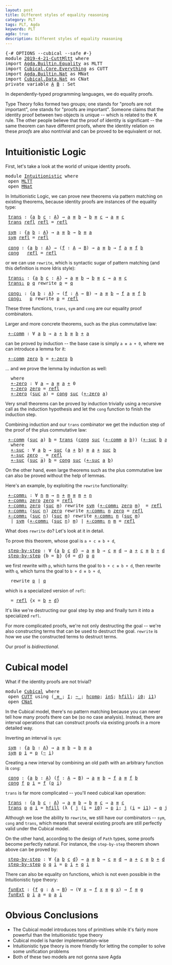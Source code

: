 ```yaml
---
layout: post
title: Different styles of equality reasoning
category: PLT
tags: PLT, Agda
keywords: PLT
agda: true
description: Different styles of equality reasoning
---
```


<pre class="Agda"><a id="180" class="Symbol">{-#</a> <a id="184" class="Keyword">OPTIONS</a> <a id="192" class="Pragma">--cubical</a> <a id="202" class="Pragma">--safe</a> <a id="209" class="Symbol">#-}</a>
<a id="213" class="Keyword">module</a> <a id="220" href="" class="Module">2019-4-21-CuttMltt</a> <a id="239" class="Keyword">where</a>
<a id="245" class="Keyword">import</a> <a id="252" href="/lagda/Agda.Builtin.Equality.html" class="Module">Agda.Builtin.Equality</a> <a id="274" class="Symbol">as</a> <a id="277" class="Module">MLTT</a>
<a id="282" class="Keyword">import</a> <a id="289" href="/lagda/Cubical.Core.Everything.html" class="Module">Cubical.Core.Everything</a> <a id="313" class="Symbol">as</a> <a id="316" class="Module">CUTT</a>
<a id="321" class="Keyword">import</a> <a id="328" href="/lagda/Agda.Builtin.Nat.html" class="Module">Agda.Builtin.Nat</a> <a id="345" class="Symbol">as</a> <a id="348" class="Module">MNat</a>
<a id="353" class="Keyword">import</a> <a id="360" href="/lagda/Cubical.Data.Nat.html" class="Module">Cubical.Data.Nat</a> <a id="377" class="Symbol">as</a> <a id="380" class="Module">CNat</a>
<a id="385" class="Keyword">private</a> <a id="393" class="Keyword">variable</a> <a id="402" href="#402" class="Generalizable">A</a> <a id="404" href="#404" class="Generalizable">B</a> <a id="406" class="Symbol">:</a> <a id="408" class="PrimitiveType">Set</a>
</pre>
In dependently-typed programming languages, we do equality proofs.

Type Theory folks formed two groups; one stands for "proofs are not important",
one stands for "proofs are important".
Someone claims that the identity proof between two objects is unique -- which
is related to the K rule.
The other people believe that the proof of identity is significant -- the same
theorem can
have different proofs, where the identity relation on these *proofs* are also
nontrivial and can be proved to be equivalent or not.

# Intuitionistic Logic

First, let's take a look at the world of unique identity proofs.

<pre class="Agda"><a id="1026" class="Keyword">module</a> <a id="Intuitionistic"></a><a id="1033" href="#1033" class="Module">Intuitionistic</a> <a id="1048" class="Keyword">where</a>
 <a id="1055" class="Keyword">open</a> <a id="1060" href="/lagda/Agda.Builtin.Equality.html" class="Module">MLTT</a>
 <a id="1066" class="Keyword">open</a> <a id="1071" href="/lagda/Agda.Builtin.Nat.html" class="Module">MNat</a>
</pre>
In Intuitionistic Logic, we can prove new theorems via pattern matching on existing theorems,
because identity proofs are instances of the equality type:

<pre class="Agda"> <a id="Intuitionistic.trans"></a><a id="1241" href="#1241" class="Function">trans</a> <a id="1247" class="Symbol">:</a> <a id="1249" class="Symbol">{</a><a id="1250" href="#1250" class="Bound">a</a> <a id="1252" href="#1252" class="Bound">b</a> <a id="1254" href="#1254" class="Bound">c</a> <a id="1256" class="Symbol">:</a> <a id="1258" href="#402" class="Generalizable">A</a><a id="1259" class="Symbol">}</a> <a id="1261" class="Symbol">→</a> <a id="1263" href="#1250" class="Bound">a</a> <a id="1265" href="/lagda/Agda.Builtin.Equality.html#125" class="Datatype Operator">≡</a> <a id="1267" href="#1252" class="Bound">b</a> <a id="1269" class="Symbol">→</a> <a id="1271" href="#1252" class="Bound">b</a> <a id="1273" href="/lagda/Agda.Builtin.Equality.html#125" class="Datatype Operator">≡</a> <a id="1275" href="#1254" class="Bound">c</a> <a id="1277" class="Symbol">→</a> <a id="1279" href="#1250" class="Bound">a</a> <a id="1281" href="/lagda/Agda.Builtin.Equality.html#125" class="Datatype Operator">≡</a> <a id="1283" href="#1254" class="Bound">c</a>
 <a id="1286" href="#1241" class="Function">trans</a> <a id="1292" href="/lagda/Agda.Builtin.Equality.html#182" class="InductiveConstructor">refl</a> <a id="1297" href="/lagda/Agda.Builtin.Equality.html#182" class="InductiveConstructor">refl</a> <a id="1302" class="Symbol">=</a> <a id="1304" href="/lagda/Agda.Builtin.Equality.html#182" class="InductiveConstructor">refl</a>

 <a id="Intuitionistic.sym"></a><a id="1311" href="#1311" class="Function">sym</a> <a id="1315" class="Symbol">:</a> <a id="1317" class="Symbol">{</a><a id="1318" href="#1318" class="Bound">a</a> <a id="1320" href="#1320" class="Bound">b</a> <a id="1322" class="Symbol">:</a> <a id="1324" href="#402" class="Generalizable">A</a><a id="1325" class="Symbol">}</a> <a id="1327" class="Symbol">→</a> <a id="1329" href="#1318" class="Bound">a</a> <a id="1331" href="/lagda/Agda.Builtin.Equality.html#125" class="Datatype Operator">≡</a> <a id="1333" href="#1320" class="Bound">b</a> <a id="1335" class="Symbol">→</a> <a id="1337" href="#1320" class="Bound">b</a> <a id="1339" href="/lagda/Agda.Builtin.Equality.html#125" class="Datatype Operator">≡</a> <a id="1341" href="#1318" class="Bound">a</a>
 <a id="1344" href="#1311" class="Function">sym</a> <a id="1348" href="/lagda/Agda.Builtin.Equality.html#182" class="InductiveConstructor">refl</a> <a id="1353" class="Symbol">=</a> <a id="1355" href="/lagda/Agda.Builtin.Equality.html#182" class="InductiveConstructor">refl</a>

 <a id="Intuitionistic.cong"></a><a id="1362" href="#1362" class="Function">cong</a> <a id="1367" class="Symbol">:</a> <a id="1369" class="Symbol">{</a><a id="1370" href="#1370" class="Bound">a</a> <a id="1372" href="#1372" class="Bound">b</a> <a id="1374" class="Symbol">:</a> <a id="1376" href="#402" class="Generalizable">A</a><a id="1377" class="Symbol">}</a> <a id="1379" class="Symbol">→</a> <a id="1381" class="Symbol">(</a><a id="1382" href="#1382" class="Bound">f</a> <a id="1384" class="Symbol">:</a> <a id="1386" href="#402" class="Generalizable">A</a> <a id="1388" class="Symbol">→</a> <a id="1390" href="#404" class="Generalizable">B</a><a id="1391" class="Symbol">)</a> <a id="1393" class="Symbol">→</a> <a id="1395" href="#1370" class="Bound">a</a> <a id="1397" href="/lagda/Agda.Builtin.Equality.html#125" class="Datatype Operator">≡</a> <a id="1399" href="#1372" class="Bound">b</a> <a id="1401" class="Symbol">→</a> <a id="1403" href="#1382" class="Bound">f</a> <a id="1405" href="#1370" class="Bound">a</a> <a id="1407" href="/lagda/Agda.Builtin.Equality.html#125" class="Datatype Operator">≡</a> <a id="1409" href="#1382" class="Bound">f</a> <a id="1411" href="#1372" class="Bound">b</a>
 <a id="1414" href="#1362" class="Function">cong</a> <a id="1419" class="Symbol">_</a> <a id="1421" href="/lagda/Agda.Builtin.Equality.html#182" class="InductiveConstructor">refl</a> <a id="1426" class="Symbol">=</a> <a id="1428" href="/lagda/Agda.Builtin.Equality.html#182" class="InductiveConstructor">refl</a>
</pre>
or we can use `rewrite`, which is syntactic sugar of pattern matching
(and this definition is more Idris style):

<pre class="Agda"> <a id="Intuitionistic.trans₁"></a><a id="1557" href="#1557" class="Function">trans₁</a> <a id="1564" class="Symbol">:</a> <a id="1566" class="Symbol">{</a><a id="1567" href="#1567" class="Bound">a</a> <a id="1569" href="#1569" class="Bound">b</a> <a id="1571" href="#1571" class="Bound">c</a> <a id="1573" class="Symbol">:</a> <a id="1575" href="#402" class="Generalizable">A</a><a id="1576" class="Symbol">}</a> <a id="1578" class="Symbol">→</a> <a id="1580" href="#1567" class="Bound">a</a> <a id="1582" href="/lagda/Agda.Builtin.Equality.html#125" class="Datatype Operator">≡</a> <a id="1584" href="#1569" class="Bound">b</a> <a id="1586" class="Symbol">→</a> <a id="1588" href="#1569" class="Bound">b</a> <a id="1590" href="/lagda/Agda.Builtin.Equality.html#125" class="Datatype Operator">≡</a> <a id="1592" href="#1571" class="Bound">c</a> <a id="1594" class="Symbol">→</a> <a id="1596" href="#1567" class="Bound">a</a> <a id="1598" href="/lagda/Agda.Builtin.Equality.html#125" class="Datatype Operator">≡</a> <a id="1600" href="#1571" class="Bound">c</a>
 <a id="1603" href="#1557" class="Function">trans₁</a> <a id="1610" href="#1610" class="Bound">p</a> <a id="1612" href="#1612" class="Bound">q</a> <a id="1614" class="Keyword">rewrite</a> <a id="1622" href="#1610" class="Bound">p</a> <a id="1624" class="Symbol">=</a> <a id="1626" href="#1612" class="Bound">q</a>

 <a id="Intuitionistic.cong₁"></a><a id="1630" href="#1630" class="Function">cong₁</a> <a id="1636" class="Symbol">:</a> <a id="1638" class="Symbol">{</a><a id="1639" href="#1639" class="Bound">a</a> <a id="1641" href="#1641" class="Bound">b</a> <a id="1643" class="Symbol">:</a> <a id="1645" href="#402" class="Generalizable">A</a><a id="1646" class="Symbol">}</a> <a id="1648" class="Symbol">→</a> <a id="1650" class="Symbol">(</a><a id="1651" href="#1651" class="Bound">f</a> <a id="1653" class="Symbol">:</a> <a id="1655" href="#402" class="Generalizable">A</a> <a id="1657" class="Symbol">→</a> <a id="1659" href="#404" class="Generalizable">B</a><a id="1660" class="Symbol">)</a> <a id="1662" class="Symbol">→</a> <a id="1664" href="#1639" class="Bound">a</a> <a id="1666" href="/lagda/Agda.Builtin.Equality.html#125" class="Datatype Operator">≡</a> <a id="1668" href="#1641" class="Bound">b</a> <a id="1670" class="Symbol">→</a> <a id="1672" href="#1651" class="Bound">f</a> <a id="1674" href="#1639" class="Bound">a</a> <a id="1676" href="/lagda/Agda.Builtin.Equality.html#125" class="Datatype Operator">≡</a> <a id="1678" href="#1651" class="Bound">f</a> <a id="1680" href="#1641" class="Bound">b</a>
 <a id="1683" href="#1630" class="Function">cong₁</a> <a id="1689" class="Symbol">_</a> <a id="1691" href="#1691" class="Bound">p</a> <a id="1693" class="Keyword">rewrite</a> <a id="1701" href="#1691" class="Bound">p</a> <a id="1703" class="Symbol">=</a> <a id="1705" href="/lagda/Agda.Builtin.Equality.html#182" class="InductiveConstructor">refl</a>
</pre>
These three functions, `trans`, `sym` and `cong` are our equality proof
combinators.

Larger and more concrete theorems, such as the plus commutative law:

<pre class="Agda"> <a id="Intuitionistic.+-comm"></a><a id="1876" href="#1876" class="Function">+-comm</a> <a id="1883" class="Symbol">:</a> <a id="1885" class="Symbol">∀</a> <a id="1887" href="#1887" class="Bound">a</a> <a id="1889" href="#1889" class="Bound">b</a> <a id="1891" class="Symbol">→</a> <a id="1893" href="#1887" class="Bound">a</a> <a id="1895" href="/lagda/Agda.Builtin.Nat.html#298" class="Primitive Operator">+</a> <a id="1897" href="#1889" class="Bound">b</a> <a id="1899" href="/lagda/Agda.Builtin.Equality.html#125" class="Datatype Operator">≡</a> <a id="1901" href="#1889" class="Bound">b</a> <a id="1903" href="/lagda/Agda.Builtin.Nat.html#298" class="Primitive Operator">+</a> <a id="1905" href="#1887" class="Bound">a</a>
</pre>
can be proved by induction -- the base case is simply `a ≡ a + 0`,
where we can introduce a lemma for it:

<pre class="Agda"> <a id="2024" href="#1876" class="Function">+-comm</a> <a id="2031" href="/lagda/Agda.Builtin.Nat.html#183" class="InductiveConstructor">zero</a> <a id="2036" href="#2036" class="Bound">b</a> <a id="2038" class="Symbol">=</a> <a id="2040" href="#2118" class="Function">+-zero</a> <a id="2047" href="#2036" class="Bound">b</a>
</pre>
... and we prove the lemma by induction as well:

<pre class="Agda">  <a id="2110" class="Keyword">where</a>
  <a id="2118" href="#2118" class="Function">+-zero</a> <a id="2125" class="Symbol">:</a> <a id="2127" class="Symbol">∀</a> <a id="2129" href="#2129" class="Bound">a</a> <a id="2131" class="Symbol">→</a> <a id="2133" href="#2129" class="Bound">a</a> <a id="2135" href="/lagda/Agda.Builtin.Equality.html#125" class="Datatype Operator">≡</a> <a id="2137" href="#2129" class="Bound">a</a> <a id="2139" href="/lagda/Agda.Builtin.Nat.html#298" class="Primitive Operator">+</a> <a id="2141" class="Number">0</a>
  <a id="2145" href="#2118" class="Function">+-zero</a> <a id="2152" href="/lagda/Agda.Builtin.Nat.html#183" class="InductiveConstructor">zero</a> <a id="2157" class="Symbol">=</a> <a id="2159" href="/lagda/Agda.Builtin.Equality.html#182" class="InductiveConstructor">refl</a>
  <a id="2166" href="#2118" class="Function">+-zero</a> <a id="2173" class="Symbol">(</a><a id="2174" href="/lagda/Agda.Builtin.Nat.html#196" class="InductiveConstructor">suc</a> <a id="2178" href="#2178" class="Bound">a</a><a id="2179" class="Symbol">)</a> <a id="2181" class="Symbol">=</a> <a id="2183" href="#1362" class="Function">cong</a> <a id="2188" href="/lagda/Agda.Builtin.Nat.html#196" class="InductiveConstructor">suc</a> <a id="2192" class="Symbol">(</a><a id="2193" href="#2118" class="Function">+-zero</a> <a id="2200" href="#2178" class="Bound">a</a><a id="2201" class="Symbol">)</a>
</pre>
Very small theorems can be proved by induction trivially using
a recursive call as the induction hypothesis and let the `cong`
function to finish the induction step.

Combining induction and our `trans` combinator we get the induction
step of the proof of the plus commutative law:

<pre class="Agda"> <a id="2496" href="#1876" class="Function">+-comm</a> <a id="2503" class="Symbol">(</a><a id="2504" href="/lagda/Agda.Builtin.Nat.html#196" class="InductiveConstructor">suc</a> <a id="2508" href="#2508" class="Bound">a</a><a id="2509" class="Symbol">)</a> <a id="2511" href="#2511" class="Bound">b</a> <a id="2513" class="Symbol">=</a> <a id="2515" href="#1241" class="Function">trans</a> <a id="2521" class="Symbol">(</a><a id="2522" href="#1362" class="Function">cong</a> <a id="2527" href="/lagda/Agda.Builtin.Nat.html#196" class="InductiveConstructor">suc</a> <a id="2531" class="Symbol">(</a><a id="2532" href="#1876" class="Function">+-comm</a> <a id="2539" href="#2508" class="Bound">a</a> <a id="2541" href="#2511" class="Bound">b</a><a id="2542" class="Symbol">))</a> <a id="2545" class="Symbol">(</a><a id="2546" href="#2567" class="Function">+-suc</a> <a id="2552" href="#2511" class="Bound">b</a> <a id="2554" href="#2508" class="Bound">a</a><a id="2555" class="Symbol">)</a>
  <a id="2559" class="Keyword">where</a>
  <a id="2567" href="#2567" class="Function">+-suc</a> <a id="2573" class="Symbol">:</a> <a id="2575" class="Symbol">∀</a> <a id="2577" href="#2577" class="Bound">a</a> <a id="2579" href="#2579" class="Bound">b</a> <a id="2581" class="Symbol">→</a> <a id="2583" href="/lagda/Agda.Builtin.Nat.html#196" class="InductiveConstructor">suc</a> <a id="2587" class="Symbol">(</a><a id="2588" href="#2577" class="Bound">a</a> <a id="2590" href="/lagda/Agda.Builtin.Nat.html#298" class="Primitive Operator">+</a> <a id="2592" href="#2579" class="Bound">b</a><a id="2593" class="Symbol">)</a> <a id="2595" href="/lagda/Agda.Builtin.Equality.html#125" class="Datatype Operator">≡</a> <a id="2597" href="#2577" class="Bound">a</a> <a id="2599" href="/lagda/Agda.Builtin.Nat.html#298" class="Primitive Operator">+</a> <a id="2601" href="/lagda/Agda.Builtin.Nat.html#196" class="InductiveConstructor">suc</a> <a id="2605" href="#2579" class="Bound">b</a>
  <a id="2609" href="#2567" class="Function">+-suc</a> <a id="2615" href="/lagda/Agda.Builtin.Nat.html#183" class="InductiveConstructor">zero</a> <a id="2620" class="Symbol">_</a> <a id="2622" class="Symbol">=</a> <a id="2624" href="/lagda/Agda.Builtin.Equality.html#182" class="InductiveConstructor">refl</a>
  <a id="2631" href="#2567" class="Function">+-suc</a> <a id="2637" class="Symbol">(</a><a id="2638" href="/lagda/Agda.Builtin.Nat.html#196" class="InductiveConstructor">suc</a> <a id="2642" href="#2642" class="Bound">a</a><a id="2643" class="Symbol">)</a> <a id="2645" href="#2645" class="Bound">b</a> <a id="2647" class="Symbol">=</a> <a id="2649" href="#1362" class="Function">cong</a> <a id="2654" href="/lagda/Agda.Builtin.Nat.html#196" class="InductiveConstructor">suc</a> <a id="2658" class="Symbol">(</a><a id="2659" href="#2567" class="Function">+-suc</a> <a id="2665" href="#2642" class="Bound">a</a> <a id="2667" href="#2645" class="Bound">b</a><a id="2668" class="Symbol">)</a>
</pre>
On the other hand, even large theorems such as the plus commutative law
can also be proved without the help of lemmas.

Here's an example, by exploiting the `rewrite` functionality:

<pre class="Agda"> <a id="Intuitionistic.+-comm₁"></a><a id="2863" href="#2863" class="Function">+-comm₁</a> <a id="2871" class="Symbol">:</a> <a id="2873" class="Symbol">∀</a> <a id="2875" href="#2875" class="Bound">n</a> <a id="2877" href="#2877" class="Bound">m</a> <a id="2879" class="Symbol">→</a> <a id="2881" href="#2875" class="Bound">n</a> <a id="2883" href="/lagda/Agda.Builtin.Nat.html#298" class="Primitive Operator">+</a> <a id="2885" href="#2877" class="Bound">m</a> <a id="2887" href="/lagda/Agda.Builtin.Equality.html#125" class="Datatype Operator">≡</a> <a id="2889" href="#2877" class="Bound">m</a> <a id="2891" href="/lagda/Agda.Builtin.Nat.html#298" class="Primitive Operator">+</a> <a id="2893" href="#2875" class="Bound">n</a>
 <a id="2896" href="#2863" class="Function">+-comm₁</a> <a id="2904" href="/lagda/Agda.Builtin.Nat.html#183" class="InductiveConstructor">zero</a> <a id="2909" href="/lagda/Agda.Builtin.Nat.html#183" class="InductiveConstructor">zero</a> <a id="2914" class="Symbol">=</a> <a id="2916" href="/lagda/Agda.Builtin.Equality.html#182" class="InductiveConstructor">refl</a>
 <a id="2922" href="#2863" class="Function">+-comm₁</a> <a id="2930" href="/lagda/Agda.Builtin.Nat.html#183" class="InductiveConstructor">zero</a> <a id="2935" class="Symbol">(</a><a id="2936" href="/lagda/Agda.Builtin.Nat.html#196" class="InductiveConstructor">suc</a> <a id="2940" href="#2940" class="Bound">m</a><a id="2941" class="Symbol">)</a> <a id="2943" class="Keyword">rewrite</a> <a id="2951" href="#1311" class="Function">sym</a> <a id="2955" class="Symbol">(</a><a id="2956" href="#2863" class="Function">+-comm₁</a> <a id="2964" href="/lagda/Agda.Builtin.Nat.html#183" class="InductiveConstructor">zero</a> <a id="2969" href="#2940" class="Bound">m</a><a id="2970" class="Symbol">)</a>  <a id="2973" class="Symbol">=</a> <a id="2975" href="/lagda/Agda.Builtin.Equality.html#182" class="InductiveConstructor">refl</a>
 <a id="2981" href="#2863" class="Function">+-comm₁</a> <a id="2989" class="Symbol">(</a><a id="2990" href="/lagda/Agda.Builtin.Nat.html#196" class="InductiveConstructor">suc</a> <a id="2994" href="#2994" class="Bound">n</a><a id="2995" class="Symbol">)</a> <a id="2997" href="/lagda/Agda.Builtin.Nat.html#183" class="InductiveConstructor">zero</a> <a id="3002" class="Keyword">rewrite</a> <a id="3010" href="#2863" class="Function">+-comm₁</a> <a id="3018" href="#2994" class="Bound">n</a> <a id="3020" href="/lagda/Agda.Builtin.Nat.html#183" class="InductiveConstructor">zero</a> <a id="3025" class="Symbol">=</a> <a id="3027" href="/lagda/Agda.Builtin.Equality.html#182" class="InductiveConstructor">refl</a>
 <a id="3033" href="#2863" class="Function">+-comm₁</a> <a id="3041" class="Symbol">(</a><a id="3042" href="/lagda/Agda.Builtin.Nat.html#196" class="InductiveConstructor">suc</a> <a id="3046" href="#3046" class="Bound">n</a><a id="3047" class="Symbol">)</a> <a id="3049" class="Symbol">(</a><a id="3050" href="/lagda/Agda.Builtin.Nat.html#196" class="InductiveConstructor">suc</a> <a id="3054" href="#3054" class="Bound">m</a><a id="3055" class="Symbol">)</a> <a id="3057" class="Keyword">rewrite</a> <a id="3065" href="#2863" class="Function">+-comm₁</a> <a id="3073" href="#3046" class="Bound">n</a> <a id="3075" class="Symbol">(</a><a id="3076" href="/lagda/Agda.Builtin.Nat.html#196" class="InductiveConstructor">suc</a> <a id="3080" href="#3054" class="Bound">m</a><a id="3081" class="Symbol">)</a>
  <a id="3085" class="Symbol">|</a> <a id="3087" href="#1311" class="Function">sym</a> <a id="3091" class="Symbol">(</a><a id="3092" href="#2863" class="Function">+-comm₁</a> <a id="3100" class="Symbol">(</a><a id="3101" href="/lagda/Agda.Builtin.Nat.html#196" class="InductiveConstructor">suc</a> <a id="3105" href="#3046" class="Bound">n</a><a id="3106" class="Symbol">)</a> <a id="3108" href="#3054" class="Bound">m</a><a id="3109" class="Symbol">)</a> <a id="3111" class="Symbol">|</a> <a id="3113" href="#2863" class="Function">+-comm₁</a> <a id="3121" href="#3046" class="Bound">n</a> <a id="3123" href="#3054" class="Bound">m</a> <a id="3125" class="Symbol">=</a> <a id="3127" href="/lagda/Agda.Builtin.Equality.html#182" class="InductiveConstructor">refl</a>
</pre>
What does `rewrite` do?
Let's look at it in detail.

To prove this theorem, whose goal is `a + c ≡ b + d`,

<pre class="Agda"> <a id="Intuitionistic.step-by-step"></a><a id="3250" href="#3250" class="Function">step-by-step</a> <a id="3263" class="Symbol">:</a> <a id="3265" class="Symbol">∀</a> <a id="3267" class="Symbol">{</a><a id="3268" href="#3268" class="Bound">a</a> <a id="3270" href="#3270" class="Bound">b</a> <a id="3272" href="#3272" class="Bound">c</a> <a id="3274" href="#3274" class="Bound">d</a><a id="3275" class="Symbol">}</a> <a id="3277" class="Symbol">→</a> <a id="3279" href="#3268" class="Bound">a</a> <a id="3281" href="/lagda/Agda.Builtin.Equality.html#125" class="Datatype Operator">≡</a> <a id="3283" href="#3270" class="Bound">b</a> <a id="3285" class="Symbol">→</a> <a id="3287" href="#3272" class="Bound">c</a> <a id="3289" href="/lagda/Agda.Builtin.Equality.html#125" class="Datatype Operator">≡</a> <a id="3291" href="#3274" class="Bound">d</a> <a id="3293" class="Symbol">→</a> <a id="3295" href="#3268" class="Bound">a</a> <a id="3297" href="/lagda/Agda.Builtin.Nat.html#298" class="Primitive Operator">+</a> <a id="3299" href="#3272" class="Bound">c</a> <a id="3301" href="/lagda/Agda.Builtin.Equality.html#125" class="Datatype Operator">≡</a> <a id="3303" href="#3270" class="Bound">b</a> <a id="3305" href="/lagda/Agda.Builtin.Nat.html#298" class="Primitive Operator">+</a> <a id="3307" href="#3274" class="Bound">d</a>
 <a id="3310" href="#3250" class="Function">step-by-step</a> <a id="3323" class="Symbol">{</a><a id="3324" class="Argument">b</a> <a id="3326" class="Symbol">=</a> <a id="3328" href="#3328" class="Bound">b</a><a id="3329" class="Symbol">}</a> <a id="3331" class="Symbol">{</a><a id="3332" class="Argument">d</a> <a id="3334" class="Symbol">=</a> <a id="3336" href="#3336" class="Bound">d</a><a id="3337" class="Symbol">}</a> <a id="3339" href="#3339" class="Bound">p</a> <a id="3341" href="#3341" class="Bound">q</a>
</pre>
we first rewrite with `p`, which turns the goal to `b + c ≡ b + d`,
then rewrite with `q`, which turns the goal to `b + d ≡ b + d`,

<pre class="Agda">  <a id="3487" class="Keyword">rewrite</a> <a id="3495" href="#3339" class="Bound">p</a> <a id="3497" class="Symbol">|</a> <a id="3499" href="#3341" class="Bound">q</a>
</pre>
which is a specialized version of `refl`:

<pre class="Agda">  <a id="3555" class="Symbol">=</a> <a id="3557" href="/lagda/Agda.Builtin.Equality.html#182" class="InductiveConstructor">refl</a> <a id="3562" class="Symbol">{</a><a id="3563" class="Argument">x</a> <a id="3565" class="Symbol">=</a> <a id="3567" href="#3328" class="Bound">b</a> <a id="3569" href="/lagda/Agda.Builtin.Nat.html#298" class="Primitive Operator">+</a> <a id="3571" href="#3336" class="Bound">d</a><a id="3572" class="Symbol">}</a>
</pre>
It's like we're destructing our goal step by step and finally turn it into a specialized `refl`.

For more complicated proofs, we're not only destructing the goal -- we're also constructing
terms that can be used to destruct the goal.
`rewrite` is how we *use* the constructed terms to destruct terms.

Our proof is *bidirectional*.

# Cubical model

What if the identity proofs are not trivial?

<pre class="Agda"><a id="3980" class="Keyword">module</a> <a id="Cubical"></a><a id="3987" href="#3987" class="Module">Cubical</a> <a id="3995" class="Keyword">where</a>
 <a id="4002" class="Keyword">open</a> <a id="4007" href="/lagda/Cubical.Core.Everything.html" class="Module">CUTT</a> <a id="4012" class="Keyword">using</a> <a id="4018" class="Symbol">(</a><a id="4019" href="/lagda/Agda.Builtin.Cubical.Path.html#353" class="Function Operator">_≡_</a><a id="4022" class="Symbol">;</a> <a id="4024" href="/lagda/Agda.Primitive.Cubical.html#86" class="Datatype">I</a><a id="4025" class="Symbol">;</a> <a id="4027" href="/lagda/Agda.Primitive.Cubical.html#276" class="Primitive">~_</a><a id="4029" class="Symbol">;</a> <a id="4031" href="/lagda/Agda.Primitive.Cubical.html#1352" class="Primitive">hcomp</a><a id="4036" class="Symbol">;</a> <a id="4038" href="/lagda/Agda.Builtin.Cubical.Sub.html#188" class="Postulate">inS</a><a id="4041" class="Symbol">;</a> <a id="4043" href="/lagda/Cubical.Core.Primitives.html#4544" class="Function">hfill</a><a id="4048" class="Symbol">;</a> <a id="4050" href="/lagda/Agda.Primitive.Cubical.html#128" class="InductiveConstructor">i0</a><a id="4052" class="Symbol">;</a> <a id="4054" href="/lagda/Agda.Primitive.Cubical.html#156" class="InductiveConstructor">i1</a><a id="4056" class="Symbol">)</a>
 <a id="4059" class="Keyword">open</a> <a id="4064" href="/lagda/Cubical.Data.Nat.html" class="Module">CNat</a>
</pre>
In the Cubical model, there's no pattern matching because you can never tell
how many proofs there can be (so no case analysis).
Instead, there are interval operations that can construct proofs via existing proofs
in a more detailed way.

Inverting an interval is `sym`:

<pre class="Agda"> <a id="Cubical.sym"></a><a id="4351" href="#4351" class="Function">sym</a> <a id="4355" class="Symbol">:</a> <a id="4357" class="Symbol">{</a><a id="4358" href="#4358" class="Bound">a</a> <a id="4360" href="#4360" class="Bound">b</a> <a id="4362" class="Symbol">:</a> <a id="4364" href="#402" class="Generalizable">A</a><a id="4365" class="Symbol">}</a> <a id="4367" class="Symbol">→</a> <a id="4369" href="#4358" class="Bound">a</a> <a id="4371" href="/lagda/Agda.Builtin.Cubical.Path.html#353" class="Function Operator">≡</a> <a id="4373" href="#4360" class="Bound">b</a> <a id="4375" class="Symbol">→</a> <a id="4377" href="#4360" class="Bound">b</a> <a id="4379" href="/lagda/Agda.Builtin.Cubical.Path.html#353" class="Function Operator">≡</a> <a id="4381" href="#4358" class="Bound">a</a>
 <a id="4384" href="#4351" class="Function">sym</a> <a id="4388" href="#4388" class="Bound">p</a> <a id="4390" href="#4390" class="Bound">i</a> <a id="4392" class="Symbol">=</a> <a id="4394" href="#4388" class="Bound">p</a> <a id="4396" class="Symbol">(</a><a id="4397" href="/lagda/Agda.Primitive.Cubical.html#276" class="Primitive Operator">~</a> <a id="4399" href="#4390" class="Bound">i</a><a id="4400" class="Symbol">)</a>
</pre>
Creating a new interval by combining an old path with an arbitrary function
is `cong`:

<pre class="Agda"> <a id="Cubical.cong"></a><a id="4500" href="#4500" class="Function">cong</a> <a id="4505" class="Symbol">:</a> <a id="4507" class="Symbol">{</a><a id="4508" href="#4508" class="Bound">a</a> <a id="4510" href="#4510" class="Bound">b</a> <a id="4512" class="Symbol">:</a> <a id="4514" href="#402" class="Generalizable">A</a><a id="4515" class="Symbol">}</a> <a id="4517" class="Symbol">(</a><a id="4518" href="#4518" class="Bound">f</a> <a id="4520" class="Symbol">:</a> <a id="4522" href="#402" class="Generalizable">A</a> <a id="4524" class="Symbol">→</a> <a id="4526" href="#404" class="Generalizable">B</a><a id="4527" class="Symbol">)</a> <a id="4529" class="Symbol">→</a> <a id="4531" href="#4508" class="Bound">a</a> <a id="4533" href="/lagda/Agda.Builtin.Cubical.Path.html#353" class="Function Operator">≡</a> <a id="4535" href="#4510" class="Bound">b</a> <a id="4537" class="Symbol">→</a> <a id="4539" href="#4518" class="Bound">f</a> <a id="4541" href="#4508" class="Bound">a</a> <a id="4543" href="/lagda/Agda.Builtin.Cubical.Path.html#353" class="Function Operator">≡</a> <a id="4545" href="#4518" class="Bound">f</a> <a id="4547" href="#4510" class="Bound">b</a>
 <a id="4550" href="#4500" class="Function">cong</a> <a id="4555" href="#4555" class="Bound">f</a> <a id="4557" href="#4557" class="Bound">p</a> <a id="4559" href="#4559" class="Bound">i</a> <a id="4561" class="Symbol">=</a> <a id="4563" href="#4555" class="Bound">f</a> <a id="4565" class="Symbol">(</a><a id="4566" href="#4557" class="Bound">p</a> <a id="4568" href="#4559" class="Bound">i</a><a id="4569" class="Symbol">)</a>
</pre>
`trans` is far more complicated -- you'll need cubical kan operation:

<pre class="Agda"> <a id="Cubical.trans"></a><a id="4652" href="#4652" class="Function">trans</a> <a id="4658" class="Symbol">:</a> <a id="4660" class="Symbol">{</a><a id="4661" href="#4661" class="Bound">a</a> <a id="4663" href="#4663" class="Bound">b</a> <a id="4665" href="#4665" class="Bound">c</a> <a id="4667" class="Symbol">:</a> <a id="4669" href="#402" class="Generalizable">A</a><a id="4670" class="Symbol">}</a> <a id="4672" class="Symbol">→</a> <a id="4674" href="#4661" class="Bound">a</a> <a id="4676" href="/lagda/Agda.Builtin.Cubical.Path.html#353" class="Function Operator">≡</a> <a id="4678" href="#4663" class="Bound">b</a> <a id="4680" class="Symbol">→</a> <a id="4682" href="#4663" class="Bound">b</a> <a id="4684" href="/lagda/Agda.Builtin.Cubical.Path.html#353" class="Function Operator">≡</a> <a id="4686" href="#4665" class="Bound">c</a> <a id="4688" class="Symbol">→</a> <a id="4690" href="#4661" class="Bound">a</a> <a id="4692" href="/lagda/Agda.Builtin.Cubical.Path.html#353" class="Function Operator">≡</a> <a id="4694" href="#4665" class="Bound">c</a>
 <a id="4697" href="#4652" class="Function">trans</a> <a id="4703" href="#4703" class="Bound">p</a> <a id="4705" href="#4705" class="Bound">q</a> <a id="4707" href="#4707" class="Bound">i</a> <a id="4709" class="Symbol">=</a> <a id="4711" href="/lagda/Cubical.Core.Primitives.html#4544" class="Function">hfill</a> <a id="4717" class="Symbol">(λ</a> <a id="4720" class="Symbol">{</a> <a id="4722" href="#4722" class="Bound">j</a> <a id="4724" class="Symbol">(</a><a id="4725" href="#4707" class="Bound">i</a> <a id="4727" class="Symbol">=</a> <a id="4729" href="/lagda/Agda.Primitive.Cubical.html#128" class="InductiveConstructor">i0</a><a id="4731" class="Symbol">)</a> <a id="4733" class="Symbol">→</a> <a id="4735" href="#4703" class="Bound">p</a> <a id="4737" href="#4707" class="Bound">i</a><a id="4738" class="Symbol">;</a> <a id="4740" href="#4740" class="Bound">j</a> <a id="4742" class="Symbol">(</a><a id="4743" href="#4707" class="Bound">i</a> <a id="4745" class="Symbol">=</a> <a id="4747" href="/lagda/Agda.Primitive.Cubical.html#156" class="InductiveConstructor">i1</a><a id="4749" class="Symbol">)</a> <a id="4751" class="Symbol">→</a> <a id="4753" href="#4705" class="Bound">q</a> <a id="4755" href="#4740" class="Bound">j</a><a id="4756" class="Symbol">})</a> <a id="4759" class="Symbol">(</a><a id="4760" href="/lagda/Agda.Builtin.Cubical.Sub.html#188" class="Postulate">inS</a> <a id="4764" class="Symbol">(</a><a id="4765" href="#4703" class="Bound">p</a> <a id="4767" href="#4707" class="Bound">i</a><a id="4768" class="Symbol">))</a> <a id="4771" href="#4707" class="Bound">i</a>
</pre>
Although we lose the ability to `rewrite`, we still have our combinators -- `sym`, `cong` and `trans`,
which means that several existing proofs are still perfectly valid under the Cubical model.

On the other hand, according to the design of `Path` types, some proofs become perfectly
natural. For instance, the `step-by-step` theorem shown above can be proved by:

<pre class="Agda"> <a id="Cubical.step-by-step"></a><a id="5149" href="#5149" class="Function">step-by-step</a> <a id="5162" class="Symbol">:</a> <a id="5164" class="Symbol">∀</a> <a id="5166" class="Symbol">{</a><a id="5167" href="#5167" class="Bound">a</a> <a id="5169" href="#5169" class="Bound">b</a> <a id="5171" href="#5171" class="Bound">c</a> <a id="5173" href="#5173" class="Bound">d</a><a id="5174" class="Symbol">}</a> <a id="5176" class="Symbol">→</a> <a id="5178" href="#5167" class="Bound">a</a> <a id="5180" href="/lagda/Agda.Builtin.Cubical.Path.html#353" class="Function Operator">≡</a> <a id="5182" href="#5169" class="Bound">b</a> <a id="5184" class="Symbol">→</a> <a id="5186" href="#5171" class="Bound">c</a> <a id="5188" href="/lagda/Agda.Builtin.Cubical.Path.html#353" class="Function Operator">≡</a> <a id="5190" href="#5173" class="Bound">d</a> <a id="5192" class="Symbol">→</a> <a id="5194" href="#5167" class="Bound">a</a> <a id="5196" href="/lagda/Agda.Builtin.Nat.html#298" class="Primitive Operator">+</a> <a id="5198" href="#5171" class="Bound">c</a> <a id="5200" href="/lagda/Agda.Builtin.Cubical.Path.html#353" class="Function Operator">≡</a> <a id="5202" href="#5169" class="Bound">b</a> <a id="5204" href="/lagda/Agda.Builtin.Nat.html#298" class="Primitive Operator">+</a> <a id="5206" href="#5173" class="Bound">d</a>
 <a id="5209" href="#5149" class="Function">step-by-step</a> <a id="5222" href="#5222" class="Bound">p</a> <a id="5224" href="#5224" class="Bound">q</a> <a id="5226" href="#5226" class="Bound">i</a> <a id="5228" class="Symbol">=</a> <a id="5230" href="#5222" class="Bound">p</a> <a id="5232" href="#5226" class="Bound">i</a> <a id="5234" href="/lagda/Agda.Builtin.Nat.html#298" class="Primitive Operator">+</a> <a id="5236" href="#5224" class="Bound">q</a> <a id="5238" href="#5226" class="Bound">i</a>
</pre>
There can also be equality on functions, which is not even possible in the
Intuitionistic type theory:

<pre class="Agda"> <a id="Cubical.funExt"></a><a id="5354" href="#5354" class="Function">funExt</a> <a id="5361" class="Symbol">:</a> <a id="5363" class="Symbol">{</a><a id="5364" href="#5364" class="Bound">f</a> <a id="5366" href="#5366" class="Bound">g</a> <a id="5368" class="Symbol">:</a> <a id="5370" href="#402" class="Generalizable">A</a> <a id="5372" class="Symbol">→</a> <a id="5374" href="#404" class="Generalizable">B</a><a id="5375" class="Symbol">}</a> <a id="5377" class="Symbol">→</a> <a id="5379" class="Symbol">(∀</a> <a id="5382" href="#5382" class="Bound">x</a> <a id="5384" class="Symbol">→</a> <a id="5386" href="#5364" class="Bound">f</a> <a id="5388" href="#5382" class="Bound">x</a> <a id="5390" href="/lagda/Agda.Builtin.Cubical.Path.html#353" class="Function Operator">≡</a> <a id="5392" href="#5366" class="Bound">g</a> <a id="5394" href="#5382" class="Bound">x</a><a id="5395" class="Symbol">)</a> <a id="5397" class="Symbol">→</a> <a id="5399" href="#5364" class="Bound">f</a> <a id="5401" href="/lagda/Agda.Builtin.Cubical.Path.html#353" class="Function Operator">≡</a> <a id="5403" href="#5366" class="Bound">g</a>
 <a id="5406" href="#5354" class="Function">funExt</a> <a id="5413" href="#5413" class="Bound">p</a> <a id="5415" href="#5415" class="Bound">i</a> <a id="5417" href="#5417" class="Bound">a</a> <a id="5419" class="Symbol">=</a> <a id="5421" href="#5413" class="Bound">p</a> <a id="5423" href="#5417" class="Bound">a</a> <a id="5425" href="#5415" class="Bound">i</a>
</pre>
# Obvious Conclusions

+ The Cubical model introduces tons of primitives while it's fairly more powerful
  than the Intuitionistic type theory
+ Cubical model is harder implementation-wise
+ Intuitionistic type theory is more friendly for letting the compiler to solve some
  unification problems
+ Both of these two models are not gonna save Agda
